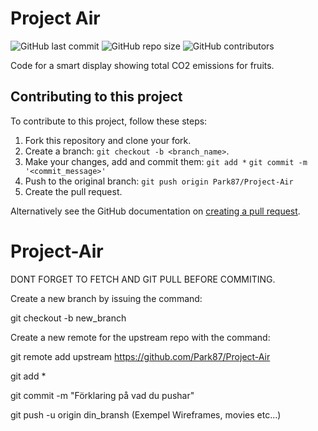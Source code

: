 # Project Air

![GitHub last commit](https://img.shields.io/github/last-commit/Park87/Project-Air)
![GitHub repo size](https://img.shields.io/github/repo-size/Park87/Project-Air)
![GitHub contributors](https://img.shields.io/github/contributors/Park87/Project-Air)

Code for a smart display showing total CO2 emissions for fruits.

## Contributing to this project
To contribute to this project, follow these steps:

1. Fork this repository and clone your fork.
2. Create a branch: `git checkout -b <branch_name>`.
3. Make your changes, add and commit them: `git add *` `git commit -m '<commit_message>'`
4. Push to the original branch: `git push origin Park87/Project-Air`
5. Create the pull request.

Alternatively see the GitHub documentation on [creating a pull request](https://help.github.com/en/github/collaborating-with-issues-and-pull-requests/creating-a-pull-request).

<!--

## Contributors

Thanks to the following people who have contributed to this project:

* [@seetee](https://github.com/seetee)

## Contact

If you want to contact me you can reach me on Twitter @alltinomit.

## License

![Code License](https://img.shields.io/github/license/axelekenberg/projectfruit)

-->


# Project-Air

DONT FORGET TO FETCH AND GIT PULL BEFORE COMMITING.

Create a new branch by issuing the command:

git checkout -b new_branch

Create a new remote for the upstream repo with the command:

git remote add upstream https://github.com/Park87/Project-Air


git add *

git commit -m "Förklaring på vad du pushar"

git push -u origin din_bransh               (Exempel Wireframes, movies etc...)
